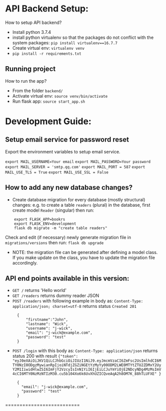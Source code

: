 # API Backend Setup:

How to setup API backend?

- Install python 3.7.4
- install python virtualenv so that the packages do not conflict with the system
  packages: `pip install virtualenv==16.7.7`
- Create virtual env: `virtualenv venv`
- `pip install -r requirements.txt`

## Running project

How to run the app?

- From the folder `backend/`
- Activate virtual env: `source venv/bin/activate`
- Run flask app: `source start_app.sh`

# Development Guide:

##  Setup email service for password reset

Export the environment variables to setup email service.

`export MAIL_USERNAME=Your email`
`export MAIL_PASSWORD=Your password`
`export MAIL_SERVER = 'smtp.qq.com'`
`export MAIL_PORT = 587`
`export MAIL_USE_TLS = True`
`export MAIL_USE_SSL = False`

## How to add any new database changes?

- Create database migration for every database (mostly structural) changes: e.g.
  to create a table `readers` (plural) in the database, first create model
  `Reader` (singular) then run:

```
    export FLASK_APP=bookrs
    export FLASK_ENV=development
    flask db migrate -m "create table readers"
```

Check and edit (if necessary) newly generate migration file in
`migrations/versions` then run: `flask db upgrade`

- NOTE: the migration file can be generated after defining a model class. If you
  make update on the class, you have to update the migration file accordingly.

## API end points available in this version:

- `GET /` returns 'Hello world'
- `GET /readers` returns dummy reader JSON
- `POST /readers` with following example in body as:
  `Content-Type: application/json; charset=utf-8` returns status `Created 201`
  ```
    {
        "firstname":"John",
        "lastname": "Wick",
        "username": "j-wick",
        "email": "j-wick@example.com",
        "password": "test"
    }
  ```
- `POST /login` with this body as: `Content-Type: application/json` returns
  status 200 with result
  `{"token": "eyJ0eXAiOiJKV1QiLCJhbGciOiJIUzI1NiJ9.eyJmcmVzaCI6ZmFsc2UsImlhdCI6MTY0NzI0ODgzMywianRpIjoiNTdjZGZiNGEtYzMyYy00ODM2LWE0MTYtZTU2ZDMxY2UyY2M1IiwidHlwZSI6ImFjY2VzcyIsInN1YiI6IjEiLCJuYmYiOjE2NDcyNDg4MzMsImV4cCI6MTY0NzMzNTIzM30.cu5b104Xo6k6UvXhUZICQveAqA2h8OM7K_88hTLUFXE" }`
  ```
    {
      "email": "j-wick@example.com",
      "password": "test"
    }
  ```

==========================
